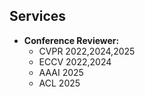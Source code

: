 ## Services

- **Conference Reviewer:** 
  - CVPR 2022,2024,2025
  - ECCV 2022,2024
  - AAAI 2025
  - ACL 2025
